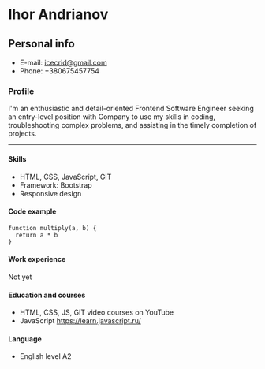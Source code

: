 # Ihor Andrianov

## Personal info

- E-mail: icecrid@gmail.com
- Phone: +380675457754

### Profile
I'm an enthusiastic and detail-oriented Frontend Software Engineer seeking an entry-level position with Company to use my skills in coding, troubleshooting complex problems, and assisting in the timely completion of projects.

---

#### Skills

- HTML, CSS, JavaScript, GIT
- Framework: Bootstrap
- Responsive design

#### Code example
```
function multiply(a, b) {
  return a * b
}
```

#### Work experience
Not yet

#### Education and courses
- HTML, CSS, JS, GIT video courses on YouTube
- JavaScript https://learn.javascript.ru/

#### Language
- English level A2
